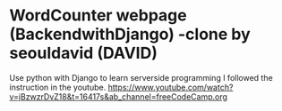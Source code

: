 # WordCounter webpage (BackendwithDjango) -clone by seouldavid (DAVID)
 Use python with Django to learn serverside programming
 I followed the instruction in the youtube.
https://www.youtube.com/watch?v=jBzwzrDvZ18&t=16417s&ab_channel=freeCodeCamp.org
